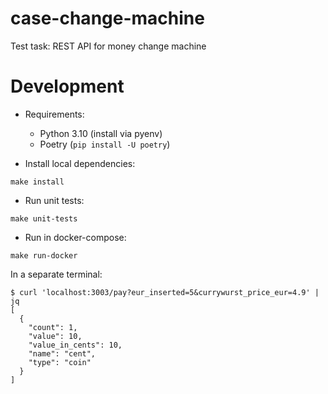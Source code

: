 # case-change-machine
Test task: REST API for money change machine

# Development
- Requirements:
    - Python 3.10 (install via pyenv)
    - Poetry (`pip install -U poetry`)

- Install local dependencies:
```
make install
```

- Run unit tests:
```
make unit-tests
```

- Run in docker-compose:
```
make run-docker
```

In a separate terminal:
```
$ curl 'localhost:3003/pay?eur_inserted=5&currywurst_price_eur=4.9' | jq
[
  {
    "count": 1,
    "value": 10,
    "value_in_cents": 10,
    "name": "cent",
    "type": "coin"
  }
]
```
